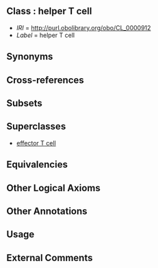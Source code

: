 
## Class : helper T cell

 * *IRI* = http://purl.obolibrary.org/obo/CL_0000912
 * *Label* = helper T cell

## Synonyms


## Cross-references


## Subsets


## Superclasses

 * [effector T cell](../../CL/11/CL_0000911.md)

## Equivalencies


## Other Logical Axioms


## Other Annotations


## Usage


## External Comments

